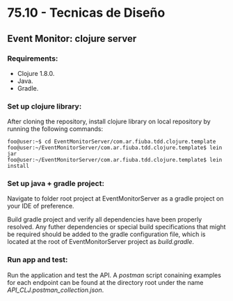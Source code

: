 # 75.10 - Tecnicas de Diseño
## Event Monitor: clojure server

### Requirements:

* Clojure 1.8.0.
* Java.
* Gradle.

### Set up clojure library:

After cloning the repository, install clojure library on local repository by running the following commands:

```console
foo@user:~$ cd EventMonitorServer/com.ar.fiuba.tdd.clojure.template
foo@user:~/EventMonitorServer/com.ar.fiuba.tdd.clojure.template$ lein jar
foo@user:~/EventMonitorServer/com.ar.fiuba.tdd.clojure.template$ lein install
```

### Set up java + gradle project:

Navigate to folder root project at EventMonitorServer as a gradle project on your IDE of preference.

Build gradle project and verify all dependencies have been properly resolved. Any futher dependencies or special build specifications that might be required should be added to the gradle configuration file, which is located at the root of EventMonitorServer project as *build.gradle*.

### Run app and test:

Run the application and test the API. A *postman* script conaining examples for each endpoint can be found at the directory root under the name *API_CLJ.postman_collection.json*.






